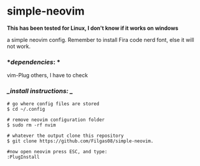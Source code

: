 # simple-neovim

**This has been tested for Linux, I don't know if it works on windows**

a simple neovim config.
Remember to install Fira code nerd font, else it will not work.

### *_dependencies_: *

vim-Plug
others, I have to check

### *_install instructions: _*

```
# go where config files are stored
$ cd ~/.config

# remove neovim configuration folder
$ sudo rm -rf nvim

# whatever the output clone this repository
$ git clone https://github.com/Filgas08/simple-neovim.

#now open neovim press ESC, and type:
:PlugInstall
```
